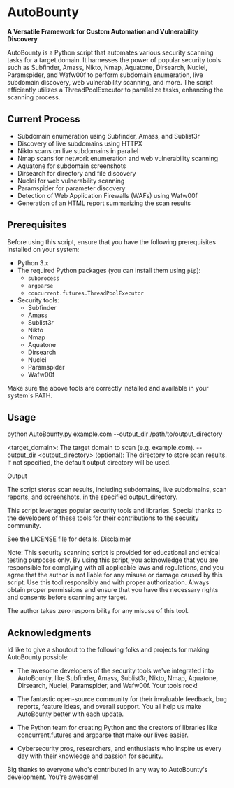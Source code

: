 # AutoBounty

**A Versatile Framework for Custom Automation and Vulnerability Discovery**

AutoBounty is a Python script that automates various security scanning tasks for a target domain. It harnesses the power of popular security tools such as Subfinder, Amass, Nikto, Nmap, Aquatone, Dirsearch, Nuclei, Paramspider, and Wafw00f to perform subdomain enumeration, live subdomain discovery, web vulnerability scanning, and more. The script efficiently utilizes a ThreadPoolExecutor to parallelize tasks, enhancing the scanning process.

## Current Process

- Subdomain enumeration using Subfinder, Amass, and Sublist3r
- Discovery of live subdomains using HTTPX
- Nikto scans on live subdomains in parallel
- Nmap scans for network enumeration and web vulnerability scanning
- Aquatone for subdomain screenshots
- Dirsearch for directory and file discovery
- Nuclei for web vulnerability scanning
- Paramspider for parameter discovery
- Detection of Web Application Firewalls (WAFs) using Wafw00f
- Generation of an HTML report summarizing the scan results

## Prerequisites

Before using this script, ensure that you have the following prerequisites installed on your system:

- Python 3.x
- The required Python packages (you can install them using `pip`):
  - `subprocess`
  - `argparse`
  - `concurrent.futures.ThreadPoolExecutor`
- Security tools:
  - Subfinder
  - Amass
  - Sublist3r
  - Nikto
  - Nmap
  - Aquatone
  - Dirsearch
  - Nuclei
  - Paramspider
  - Wafw00f

Make sure the above tools are correctly installed and available in your system's PATH.

## Usage

python AutoBounty.py example.com --output_dir /path/to/output_directory


  <target_domain>: The target domain to scan (e.g. example.com).
  --output_dir <output_directory> (optional): The directory to store scan results. If not specified, the default output directory will be used.

Output

The script stores scan results, including subdomains, live subdomains, scan reports, and screenshots, in the specified output_directory.


This script leverages popular security tools and libraries. Special thanks to the developers of these tools for their contributions to the security community.

See the LICENSE file for details.
Disclaimer

Note: This security scanning script is provided for educational and ethical testing purposes only. By using this script, you acknowledge that you are responsible for complying with all applicable laws and regulations, and you agree that the author is not liable for any misuse or damage caused by this script. Use this tool responsibly and with proper authorization. Always obtain proper permissions and ensure that you have the necessary rights and consents before scanning any target.

The author takes zero responsibility for any misuse of this tool.

## Acknowledgments

Id like to give a shoutout to the following folks and projects for making AutoBounty possible:

- The awesome developers of the security tools we've integrated into AutoBounty, like Subfinder, Amass, Sublist3r, Nikto, Nmap, Aquatone, Dirsearch, Nuclei, Paramspider, and Wafw00f. Your tools rock!

- The fantastic open-source community for their invaluable feedback, bug reports, feature ideas, and overall support. You all help us make AutoBounty better with each update.

- The Python team for creating Python and the creators of libraries like concurrent.futures and argparse that make our lives easier.

- Cybersecurity pros, researchers, and enthusiasts who inspire us every day with their knowledge and passion for security.

Big thanks to everyone who's contributed in any way to AutoBounty's development. You're awesome!

